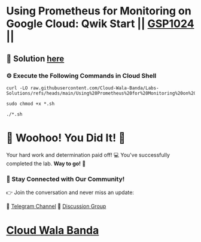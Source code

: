 # Using Prometheus for Monitoring on Google Cloud: Qwik Start || [GSP1024](https://www.cloudskillsboost.google/focuses/31103?parent=catalog) ||

## 🔑 Solution [here](https://youtu.be/6i4scVFHVps)

### ⚙️ Execute the Following Commands in Cloud Shell

```
curl -LO raw.githubusercontent.com/Cloud-Wala-Banda/Labs-Solutions/refs/heads/main/Using%20Prometheus%20for%20Monitoring%20on%20Google%20Cloud%20Qwik%20Start/gsp1024.sh

sudo chmod +x *.sh

./*.sh
```

# 🎉 Woohoo! You Did It! 🎉

Your hard work and determination paid off! 💻
You've successfully completed the lab. **Way to go!** 🚀

### 💬 Stay Connected with Our Community!

👉 Join the conversation and never miss an update:

📢 [Telegram Channel](https://t.me/cloudwalabanda)
👥 [Discussion Group](https://t.me/cloudwalabandachats)

# [Cloud Wala Banda](https://www.youtube.com/@cloudwalabanda)
